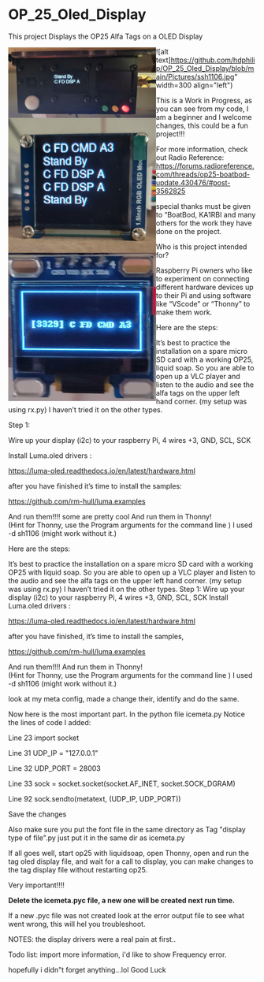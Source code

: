 # OP_25_Oled_Display

This project Displays the OP25 Alfa  Tags on a OLED Display

<img src="https://github.com/hdphilip/OP_25_Oled_Display/blob/main/Pictures/ssh1106.jpg" width=300 align="left">

![alt text]<https://github.com/hdphilip/OP_25_Oled_Display/blob/main/Pictures/ssh1106.jpg>" width=300 align="left")

<img src="https://github.com/hdphilip/OP_25_Oled_Display/blob/main/Pictures/ssd1351.jpg" width=300 align="left">

<img src="https://github.com/hdphilip/OP_25_Oled_Display/blob/main/Pictures/ssd1306.jpg" width=300 align="left">

This is a Work in Progress,
as you can see from my code, I am a beginner and I welcome changes, this could be a fun project!!!

For more information, check out Radio Reference:
 <https://forums.radioreference.com/threads/op25-boatbod-update.430476/#post-3562825>

special thanks must be given to “BoatBod, KA1RBI and many others for the work they have done on the project.

Who is this project intended for?

Raspberry Pi owners who like to experiment on connecting different hardware devices up to their Pi and using software like “VScode” or “Thonny” to make them work.

Here are the steps:

It’s best to practice the installation on a spare micro SD card with a working OP25, liquid soap. So you are able to open up a VLC player and listen to the audio and see the alfa tags on the upper left hand corner. (my setup was using rx.py) I haven’t tried it on the other types.

Step 1:

Wire up your display (i2c) to your raspberry Pi, 4 wires +3, GND, SCL, SCK

Install Luma.oled drivers :

<https://luma-oled.readthedocs.io/en/latest/hardware.html>

after you have finished it’s time to install the samples:

<https://github.com/rm-hull/luma.examples>

And run them!!!! some are pretty cool
And run them in Thonny!  
(Hint for Thonny, use the Program arguments for the command line ) I used -d sh1106 (might work without it.)

Here are the steps:

It’s best to practice the installation on a spare micro SD card with a working OP25 with liquid soap. So you are able to open up a VLC player and listen to the audio and see the alfa tags on the upper left hand corner. (my setup was using rx.py) I haven’t tried it on the other types.
Step 1:
Wire up your display (i2c) to your raspberry Pi, 4 wires +3, GND, SCL, SCK
Install Luma.oled drivers :

<https://luma-oled.readthedocs.io/en/latest/hardware.html>

after you have finished,  it’s time to install the samples,

<https://github.com/rm-hull/luma.examples>

And run them!!!!
And run them in Thonny!  
(Hint for Thonny, use the Program arguments for the command line ) I used -d sh1106 (might work without it.)

look at my meta config, made a change their, identify and do the same.

Now here is the most important part.
In the python file icemeta.py
Notice the lines of code I added:


Line 23  import socket

Line 31  UDP_IP = "127.0.0.1"

Line 32 UDP_PORT = 28003

Line 33 sock = socket.socket(socket.AF_INET, socket.SOCK_DGRAM)

Line 92  sock.sendto(metatext, (UDP_IP, UDP_PORT))

Save the changes

Also make sure you put the font file in the same directory as Tag "display type of file".py
just put it in the same dir as icemeta.py

If all goes well, start op25 with liquidsoap, open Thonny, open and run the tag oled display file, and wait for a call to display, you can make changes to the tag display file without restarting op25.

Very important!!!!

**Delete the icemeta.pyc file, a new one will be created next run time.**

If a new .pyc file was not created look at the error output file to see what went wrong, this will hel you troubleshoot.

NOTES:
the display drivers were a real pain at first..

Todo list:
import more information, i'd like to show Frequency error. 

hopefully i didn"t forget anything...lol
Good Luck
